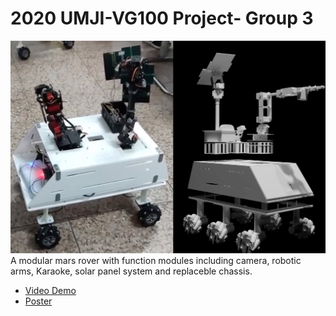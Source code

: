 # 2020 UMJI-VG100 Project- Group 3
![Reality/Render](Render/demo.JPEG)
A modular mars rover with function modules including camera, robotic arms, Karaoke, solar panel system and replaceble chassis.

- [Video Demo](https://www.bilibili.com/video/BV1tA411Y7L9)
- [Poster](https://raw.githubusercontent.com/Jiayi-Pan/MarsRover/master/Poster_Group3.jpg)

